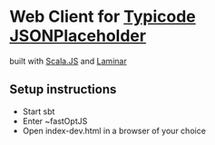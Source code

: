 # Web Client for [Typicode JSONPlaceholder](https://jsonplaceholder.typicode.com/)

built with [Scala.JS](https://www.scala-js.org/) and [Laminar](https://laminar.dev//)

## Setup instructions

- Start sbt
- Enter ~fastOptJS
- Open index-dev.html in a browser of your choice
